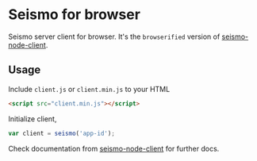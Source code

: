 # Seismo for browser

Seismo server client for browser. It's the `browserified` version of [seismo-node-client](https://github.com/seismolabs/seismo-node-client).

## Usage

Include `client.js` or `client.min.js` to your HTML

```html
<script src="client.min.js"></script>
```

Initialize client,

```js
var client = seismo('app-id');
```

Check documentation from [seismo-node-client](https://github.com/seismolabs/seismo-node-client) for further docs.
